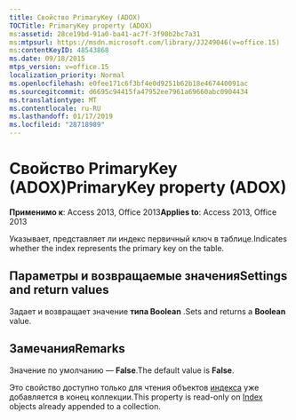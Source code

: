 ```yaml
---
title: Свойство PrimaryKey (ADOX)
TOCTitle: PrimaryKey property (ADOX)
ms:assetid: 28ce19bd-91a0-ba41-ac7f-3f90b2bc7a31
ms:mtpsurl: https://msdn.microsoft.com/library/JJ249046(v=office.15)
ms:contentKeyID: 48543868
ms.date: 09/18/2015
mtps_version: v=office.15
localization_priority: Normal
ms.openlocfilehash: e0fee171c6f3bf4e0d9251b62b18e467440091ac
ms.sourcegitcommit: d6695c94415fa47952ee7961a69660abc0904434
ms.translationtype: MT
ms.contentlocale: ru-RU
ms.lasthandoff: 01/17/2019
ms.locfileid: "28718989"
---
```

# <a name="primarykey-property-adox"></a><span data-ttu-id="fbd41-102">Свойство PrimaryKey (ADOX)</span><span class="sxs-lookup"><span data-stu-id="fbd41-102">PrimaryKey property (ADOX)</span></span>


<span data-ttu-id="fbd41-103">**Применимо к**: Access 2013, Office 2013</span><span class="sxs-lookup"><span data-stu-id="fbd41-103">**Applies to**: Access 2013, Office 2013</span></span>

<span data-ttu-id="fbd41-104">Указывает, представляет ли индекс первичный ключ в таблице.</span><span class="sxs-lookup"><span data-stu-id="fbd41-104">Indicates whether the index represents the primary key on the table.</span></span>

## <a name="settings-and-return-values"></a><span data-ttu-id="fbd41-105">Параметры и возвращаемые значения</span><span class="sxs-lookup"><span data-stu-id="fbd41-105">Settings and return values</span></span>

<span data-ttu-id="fbd41-106">Задает и возвращает значение **типа Boolean** .</span><span class="sxs-lookup"><span data-stu-id="fbd41-106">Sets and returns a **Boolean** value.</span></span>

## <a name="remarks"></a><span data-ttu-id="fbd41-107">Замечания</span><span class="sxs-lookup"><span data-stu-id="fbd41-107">Remarks</span></span>

<span data-ttu-id="fbd41-108">Значение по умолчанию — **False**.</span><span class="sxs-lookup"><span data-stu-id="fbd41-108">The default value is **False**.</span></span>

<span data-ttu-id="fbd41-109">Это свойство доступно только для чтения объектов [индекса](index-object-adox.md) уже добавляется в конец коллекции.</span><span class="sxs-lookup"><span data-stu-id="fbd41-109">This property is read-only on [Index](index-object-adox.md) objects already appended to a collection.</span></span>

